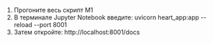 ﻿
1. Прогоните весь скрипт M1
2. В терминале Jupyter Notebook введите:
uvicorn heart_app:app --reload --port 8001
3. Затем откройте: http://localhost:8001/docs


